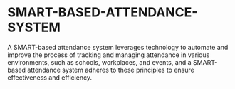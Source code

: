 # SMART-BASED-ATTENDANCE-SYSTEM
A SMART-based attendance system leverages technology to automate and improve the process of tracking and managing attendance in various environments, such as schools, workplaces, and events, and a SMART-based attendance system adheres to these principles to ensure effectiveness and efficiency. 
